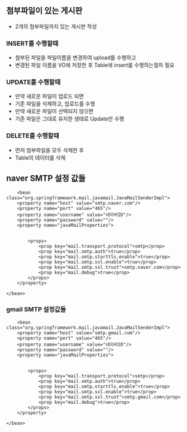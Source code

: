 ## 첨부파일이 있는 게시판
* 2개의 첨부파일까지 있는 게시판 작성

### INSERT를 수행할때
* 첨부된 파일을 파일이름을 변경하여 upload를 수행하고
* 변경된 파일 이름을 VO에 저장한 후 Table에 insert를 수행하는절차 필요

### UPDATE를 수행할때
* 만약 새로운 파일이 업로드 되면
* 기존 파일을 삭제하고, 업로드를 수행
* 만약 새로운 파일이 선택되지 않으면 
* 기존 파일은 그대로 유지한 생태로 Update만 수행


### DELETE를 수행할때
* 먼저 첨부파일을 모두 삭제한 후 
* Table의 데이터를 삭제


## naver SMTP 설정 값들

		<bean class="org.springframework.mail.javamail.JavaMailSenderImpl">
		<property name="host" value="smtp.naver.com"/>
		<property name="port" value="465"/>
		<property name="username" value="네이버ID"/>
		<property name="password" value=""/>
		<property name="javaMailProperties">
		
		
			<props>
				<prop key="mail.transport.protocol">smtp</prop>
				<prop key="mail.smtp.auth">true</prop>
				<prop key="mail.smtp.starttls.enable">true</prop>
				<prop key="mail.smtp.ssl.enable">true</prop>
				<prop key="mail.smtp.ssl.trust">smtp.naver.com</prop>
				<prop key="mail.debug">true</prop>
			</props>
		</property>
		
	</bean>

### gmail SMTP 설정값들

		<bean class="org.springframework.mail.javamail.JavaMailSenderImpl">
		<property name="host" value="smtp.gmail.com"/>
		<property name="port" value="465"/>
		<property name="username" value="네이버ID"/>
		<property name="password" value=""/>
		<property name="javaMailProperties">
		
		
			<props>
				<prop key="mail.transport.protocol">smtp</prop>
				<prop key="mail.smtp.auth">true</prop>
				<prop key="mail.smtp.starttls.enable">true</prop>
				<prop key="mail.smtp.ssl.enable">true</prop>
				<prop key="mail.smtp.ssl.trust">smtp.gmail.com</prop>
				<prop key="mail.debug">true</prop>
			</props>
		</property>
		
	</bean>



